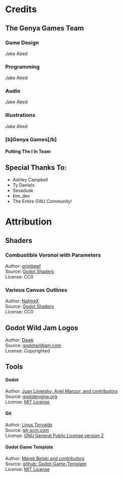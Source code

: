 # Credits
## The Genya Games Team

### Game Design
Jake Abed

### Programming
Jake Abed

### Audio
Jake Abed

### Illustrations
Jake Abed

### [b]Genya Games[/b]
#### Putting The I In Team

## Special Thanks To:
- Ashley Campbell
- Ty Daniels
- Sevadusk
- kim_dev
- The Entire GWJ Community!

# Attribution

## Shaders
### Combustible Voronoi with Parameters
Author: [grimbeef](https://godotshaders.com/author/grimbeef/)  
Source: [Godot Shaders](https://godotshaders.com/shader/combustible-voronoi-with-parameters/)  
License: CC0

### Various Canvas Outlines
Author: [NahtreX](https://godotshaders.com/author/nahtrex/)  
Source: [Godot Shaders](https://godotshaders.com/shader/various-canvas-outlines/)  
License: CC0

## Godot Wild Jam Logos
Author: [Dawk](https://coreyaroberts.com/)  
Source: [godotwildjam.com](https://godotwildjam.com/branding/)  
License: Copyrighted

## Tools
#### Godot
Author: [Juan Linietsky, Ariel Manzur, and contributors](https://godotengine.org/contact)  
Source: [godotengine.org](https://godotengine.org/)  
License: [MIT License](https://github.com/godotengine/godot/blob/master/LICENSE.txt) 

#### Git
Author: [Linus Torvalds](https://github.com/torvalds)  
Source: [git-scm.com](https://git-scm.com/downloads)  
License: [GNU General Public License version 2](https://opensource.org/licenses/GPL-2.0)

#### Godot Game Template
Author: [Marek Belski and contributors](https://github.com/Maaack/Godot-Game-Template/graphs/contributors)  
Source: [github: Godot-Game-Template](https://github.com/Maaack/Godot-Game-Template)  
License: [MIT License](LICENSE.txt)  
